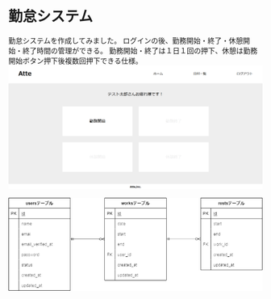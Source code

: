 # 勤怠システム
勤怠システムを作成してみました。
ログインの後、勤務開始・終了・休憩開始・終了時間の管理ができる。
勤務開始・終了は１日１回の押下、休憩は勤務開始ボタン押下後複数回押下できる仕様。
![alt text](<スクリーンショット (1)-1.png>)


![alt text](index.drawio.png)